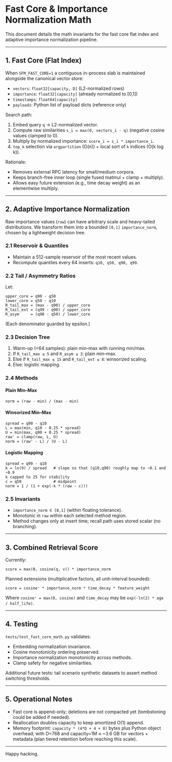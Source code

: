 # Fast Core & Importance Normalization Math

This document details the math invariants for the fast core flat index and adaptive importance normalization pipeline.

---
## 1. Fast Core (Flat Index)
When `SFM_FAST_CORE=1` a contiguous in-process slab is maintained alongside the canonical vector store:

- `vectors`: `float32[capacity, D]` (L2-normalized rows)
- `importance`: `float32[capacity]` (already normalized to [0,1])
- `timestamps`: `float64[capacity]`
- `payloads`: Python list of payload dicts (reference only)

Search path:
1. Embed query `q` → L2-normalized vector.
2. Compute raw similarities `s_i = max(0, vectors_i · q)` (negative cosine values clamped to 0).
3. Multiply by normalized importance: `score_i = s_i * importance_i`.
4. `top_k` selection via `argpartition` (O(n)) + local sort of `k` indices (O(k log k)).

Rationale:
- Removes external RPC latency for small/medium corpora.
- Keeps branch-free inner loop (single fused matmul + clamp + multiply).
- Allows easy future extension (e.g., time decay weight) as an elementwise multiply.

---
## 2. Adaptive Importance Normalization
Raw importance values (`raw`) can have arbitrary scale and heavy-tailed distributions. We transform them into a bounded `[0,1]` `importance_norm`, chosen by a lightweight decision tree.

### 2.1 Reservoir & Quantiles
- Maintain a 512-sample reservoir of the most recent values.
- Recompute quantiles every 64 inserts: `q10, q50, q90, q99`.

### 2.2 Tail / Asymmetry Ratios
Let:
```
upper_core = q90 - q50
lower_core = q50 - q10
R_tail_max = (max - q90) / upper_core
R_tail_ext = (q99 - q90) / upper_core
R_asym     = (q90 - q50) / lower_core
```
(Each denominator guarded by epsilon.)

### 2.3 Decision Tree
1. Warm-up (<64 samples): plain min–max with running min/max.
2. If `R_tail_max ≤ 5` and `R_asym ≤ 3`: plain min–max.
3. Else if `R_tail_max ≤ 15` and `R_tail_ext ≤ 8`: winsorized scaling.
4. Else: logistic mapping.

### 2.4 Methods
#### Plain Min–Max
```
norm = (raw - min) / (max - min)
```
#### Winsorized Min–Max
```
spread = q90 - q10
L = max(min, q10 - 0.25 * spread)
U = min(max, q90 + 0.25 * spread)
raw' = clamp(raw, L, U)
norm = (raw' - L) / (U - L)
```
#### Logistic Mapping
```
spread = q90 - q10
k = ln(9) / spread   # slope so that (q10,q90) roughly map to ~0.1 and ~0.9
k capped to 25 for stability
c = q50              # midpoint
norm = 1 / (1 + exp(-k * (raw - c)))
```

### 2.5 Invariants
- `importance_norm ∈ [0,1]` (within floating tolerance).
- Monotonic in `raw` within each selected method region.
- Method changes only at insert time; recall path uses stored scalar (no branching).

---
## 3. Combined Retrieval Score
Currently:
```
score = max(0, cosine(q, v)) * importance_norm
```
Planned extensions (multiplicative factors, all unit-interval bounded):
```
score = cosine⁺ * importance_norm * time_decay * feature_weight
```
Where `cosine⁺ = max(0, cosine)` and `time_decay` may be `exp(-ln(2) * age / half_life)`.

---
## 4. Testing
`tests/test_fast_core_math.py` validates:
- Embedding normalization invariance.
- Cosine monotonicity ordering preserved.
- Importance normalization monotonicity across methods.
- Clamp safety for negative similarities.

Additional future tests: tail scenario synthetic datasets to assert method switching thresholds.

---
## 5. Operational Notes
- Fast core is append-only; deletions are not compacted yet (tombstoning could be added if needed).
- Reallocation doubles capacity to keep amortized O(1) append.
- Memory footprint: `capacity * (4*D + 4 + 8)` bytes plus Python object overhead; with D=768 and capacity=1M ≈ ~3.6 GB for vectors + metadata (plan tiered retention before reaching this scale).

---
Happy hacking.
